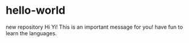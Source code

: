 # hello-world
new repository
Hi Yi!
This is an important message for you!
have fun to learn the languages.
